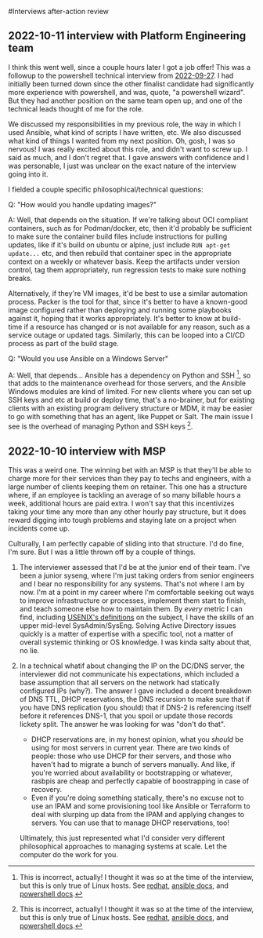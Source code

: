 ---
---

#Interviews after-action review

## 2022-10-11 interview with Platform Engineering team

I think this went well, since a couple hours later I got a job offer! This was
a followup to the powershell technical interview from [2022-09-27](2022-09-27).
I had initially been turned down since the other finalist candidate had
significantly more experience with powershell, and was, quote, "a powershell
wizard". But they had another position on the same team open up, and one of the
technical leads thought of me for the role.

We discussed my responsibilities in my previous role, the way in which I used
Ansible, what kind of scripts I have written, etc. We also discussed what kind
of things I wanted from my next position. Oh, gosh, I was so nervous! I was
really excited about this role, and didn't want to screw up. I said as much,
and I don't regret that. I gave answers with confidence and I was personable, I
just was unclear on the exact nature of the interview going into it.

I fielded a couple specific philosophical/technical questions:

Q: "How would you handle updating images?"

A: Well, that depends on the situation. If we're talking about OCI compliant
containers, such as for Podman/docker, etc, then it'd probably be sufficient to
make sure the container build files include instructions for pulling updates,
like if it's build on ubuntu or alpine, just include ``RUN apt-get update...``
etc, and then rebuild that container spec in the appropriate context on a
weekly or whatever basis. Keep the artifacts under version control, tag them
appropriately, run regression tests to make sure nothing breaks.

Alternatively, if they're VM images, it'd be best to use a similar automation
process. Packer is the tool for that, since it's better to have a known-good
image configured rather than deploying and running some playbooks against it,
hoping that it works appropriately. It's better to know at build-time if a
resource has changed or is not available for any reason, such as a service
outage or updated tags. Similarly, this can be looped into a CI/CD process as
part of the build stage.

Q: "Would you use Ansible on a Windows Server"

A: Well, that depends... Ansible has a dependency on Python and SSH [^1], so
that adds to the maintenance overhead for those servers, and the Ansible
Windows modules are kind of limited. For new clients where you can set up SSH
keys and etc at build or deploy time, that's a no-brainer, but for existing
clients with an existing program delivery structure or MDM, it may be easier to
go with something that has an agent, like Puppet or Salt. The main issue I see
is the overhead of managing Python and SSH keys [^1].

[^1]: This is incorrect, actually! I thought it was so at the time of the
interview, but this is only true of Linux hosts. See
[redhat][rh_ansible_for_windows],
[ansible docs][ansible_docs_windows_setup],
and [powershell docs][ms_pwsh_winrm_security].

[rh_ansible_for_windows]: https://www.ansible.com/for/windows
[ansible_docs_windows_setup]: https://docs.ansible.com/ansible/latest/user_guide/windows_setup.html#host-requirements
[ms_pwsh_winrm_security]: https://learn.microsoft.com/en-us/powershell/scripting/learn/remoting/winrmsecurity?view=powershell-7.2

## 2022-10-10 interview with MSP

This was a weird one. The winning bet with an MSP is that they'll be able to
charge more for their services than they pay to techs and engineers, with a
large number of clients keeping them on retainer. This one has a structure
where, if an employee is tackling an average of so many billable hours a week,
additional hours are paid extra. I won't say that this incentivizes taking your
time any more than any other hourly pay structure, but it does reward digging
into tough problems and staying late on a project when incidents come up.

Culturally, I am perfectly capable of sliding into that structure. I'd do fine,
I'm sure. But I was a little thrown off by a couple of things.

1. The interviewer assessed that I'd be at the junior end of their team. I've
   been a junior syseng, where I'm just taking orders from senior engineers and
   I bear no responsibility for any systems. That's not where I am by now. I'm
   at a point in my career where I'm comfortable seeking out ways to improve
   infrastructure or processes, implement them start to finish, and teach
   someone else how to maintain them. By *every* metric I can find, including
   [USENIX's definitions][usenix_core_job_descriptions] on the subject, I have
   the skills of an upper mid-level SysAdmin/SysEng. Solving Active Directory
   issues quickly is a matter of expertise with a specific tool, not a matter
   of overall systemic thinking or OS knowledge. I was kinda salty about that,
   no lie.
2. In a technical whatif about changing the IP on the DC/DNS server, the
   interviewer did not communicate his expectations, which included a base
   assumption that all servers on the network had statically configured IPs
   (why?). The answer I gave included a decent breakdown of DNS TTL, DHCP
   reservations, the DNS recursion to make sure that if you have DNS
   replication (you should) that if DNS-2 is referencing itself before it
   references DNS-1, that you spoil or update those records lickety split. The
   answer he was looking for was "don't do that".
	- DHCP reservations are, in my honest opinion, what you *should* be
	  using for most servers in current year. There are two kinds of
	  people: those who use DHCP for their servers, and those who haven't
	  had to migrate a bunch of servers manually. And like, if you're
	  worried about availability or bootstrapping or whatever, rasbpis are
	  cheap and perfectly capable of boostrapping in case of recovery.
	- Even if you're doing something statically, there's no excuse not to
	  use an IPAM and some provisioning tool like Ansible or Terraform to
	  deal with slurping up data from the IPAM and applying changes to
	  servers. You can use that to manage DHCP reservations, too!
   
   Ultimately, this just represented what I'd consider very different
   philosophical approaches to managing systems at scale. Let the computer do
   the work for you.

[usenix_core_job_descriptions]: https://www.usenix.org/system/files/lisa/books/usenix_22_jobs3rd_core.pdf
